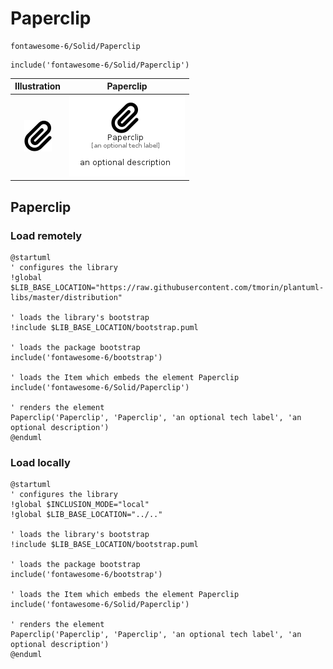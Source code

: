 # Paperclip


```text
fontawesome-6/Solid/Paperclip
```

```text
include('fontawesome-6/Solid/Paperclip')
```



| Illustration | Paperclip |
| :---: | :---: |
| ![illustration for Illustration](../../fontawesome-6/Solid/Paperclip.png) | ![illustration for Paperclip](../../fontawesome-6/Solid/Paperclip.Local.png) |




## Paperclip

### Load remotely
```plantuml
@startuml
' configures the library
!global $LIB_BASE_LOCATION="https://raw.githubusercontent.com/tmorin/plantuml-libs/master/distribution"

' loads the library's bootstrap
!include $LIB_BASE_LOCATION/bootstrap.puml

' loads the package bootstrap
include('fontawesome-6/bootstrap')

' loads the Item which embeds the element Paperclip
include('fontawesome-6/Solid/Paperclip')

' renders the element
Paperclip('Paperclip', 'Paperclip', 'an optional tech label', 'an optional description')
@enduml
```

### Load locally
```plantuml
@startuml
' configures the library
!global $INCLUSION_MODE="local"
!global $LIB_BASE_LOCATION="../.."

' loads the library's bootstrap
!include $LIB_BASE_LOCATION/bootstrap.puml

' loads the package bootstrap
include('fontawesome-6/bootstrap')

' loads the Item which embeds the element Paperclip
include('fontawesome-6/Solid/Paperclip')

' renders the element
Paperclip('Paperclip', 'Paperclip', 'an optional tech label', 'an optional description')
@enduml
```

